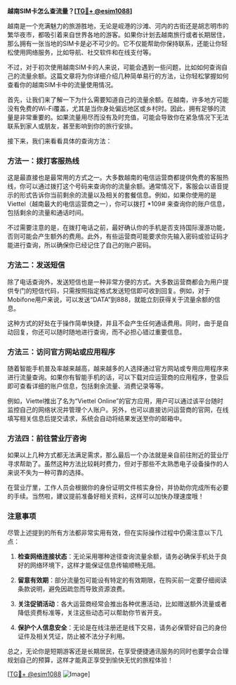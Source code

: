 **越南SIM卡怎么查流量？[[TG💪+ @esim1088](https://t.me/s/esim1088)]**

越南是一个充满魅力的旅游胜地，无论是岘港的沙滩、河内的古街还是胡志明市的繁华夜市，都吸引着来自世界各地的游客。如果你计划去越南旅行或者长期居住，那么拥有一张当地的SIM卡是必不可少的。它不仅能帮助你保持联系，还能让你轻松使用网络服务，比如导航、社交软件和在线支付等。

不过，对于初次使用越南SIM卡的人来说，可能会遇到一些问题，比如如何查询自己的流量余额。这篇文章将为你详细介绍几种简单易行的方法，让你轻松掌握如何查看你的越南SIM卡中的流量使用情况。

首先，让我们来了解一下为什么需要知道自己的流量余额。在越南，许多地方可能没有免费的Wi-Fi覆盖，尤其是当你身处偏远地区或乡村时。因此，拥有足够的流量是非常重要的。如果流量用尽而没有及时充值，可能会导致你在紧急情况下无法联系到家人或朋友，甚至影响到你的旅行安排。

接下来，我们来看看具体的查询方法：

### 方法一：拨打客服热线

这是最直接也是最常用的方式之一。大多数越南的电信运营商都提供免费的客服热线，你可以通过拨打这个号码来查询你的流量余额。通常情况下，客服会以语音提示的形式告诉你当前剩余的流量以及相关的套餐信息。例如，如果你使用的是Viettel（越南最大的电信运营商之一），你可以拨打 *109# 来查询你的账户信息，包括剩余的流量和通话时间。

不过需要注意的是，在拨打电话之前，最好确认你的手机是否支持国际漫游功能，否则可能会产生额外的费用。此外，有些运营商可能要求你先输入密码或验证码才能进行查询，所以确保你已经记住了自己的账户密码。

### 方法二：发送短信

除了电话查询外，发送短信也是一种非常方便的方式。大多数运营商都会为用户提供专门的短信代码，只需按照指定格式发送短信即可收到回复。例如，对于Mobifone用户来说，可以发送“DATA”到888，就能立刻获得关于流量余额的信息。

这种方式的好处在于操作简单快捷，并且不会产生任何通话费用。同时，由于是自动回复，你还可以随时随地进行查询，而不必担心错过重要信息。

### 方法三：访问官方网站或应用程序

随着智能手机普及率越来越高，越来越多的人选择通过官方网站或专用应用程序来进行流量查询。如果你有智能手机的话，可以下载对应运营商的应用程序，登录后即可查看详细的账户信息，包括剩余流量、消费记录等等。

例如，Viettel推出了名为“Viettel Online”的官方应用，用户可以通过该平台随时监控自己的网络状况并管理个人账户。另外，也可以直接访问运营商的官网，在线填写相关信息后提交请求，系统会自动将结果发送至你的邮箱中。

### 方法四：前往营业厅咨询

如果以上几种方式都无法满足需求，那么最后一个办法就是亲自前往附近的营业厅寻求帮助了。虽然这种方法比较耗时费力，但对于那些不太熟悉电子设备操作的人来说不失为一种可靠的选择。

在营业厅里，工作人员会根据你的身份证明文件核实身份，并协助你完成所有必要的手续。当然啦，建议提前准备好相关资料，这样可以加快办理速度哦！

### 注意事项

尽管上述提到的所有方法都非常实用有效，但在实际操作过程中仍需注意以下几点：

1. **检查网络连接状态**：无论采用哪种途径查询流量余额，请务必确保手机处于良好的网络环境下，这样才能保证信息传输顺畅无阻。
   
2. **留意有效期**：部分流量包可能设有特定的有效期限，在购买前一定要仔细阅读条款说明，避免因疏忽而导致资源浪费。
   
3. **关注促销活动**：各大运营商经常会推出各种优惠活动，比如赠送额外流量或者降低资费标准等，关注这些动态可以帮助你节省开支。

4. **保护个人信息安全**：无论是在线注册还是线下交易，请务必保管好自己的身份证件及相关凭证，防止被不法分子利用。

总之，无论你是短期游客还是长期居民，在享受便捷通讯服务的同时也要学会合理规划自己的预算，这样才能真正享受到愉快无忧的旅程体验！

[[TG💪+ @esim1088](https://t.me/s/esim1088) ![Image](https://i.postimg.cc/4NQfJmqS/Snipaste-2025-05-13-00-14-12.png)]